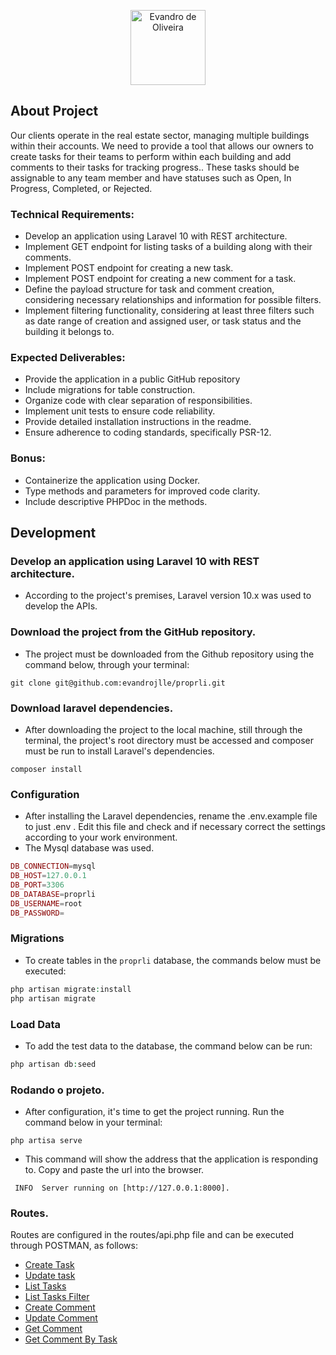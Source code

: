 <p align="center">
    <a href="https://www.linkedin.com/in/evandrojlle/" target="_blank">
        <img src="https://media.licdn.com/dms/image/v2/D4D03AQGwE1Sw5gAPXg/profile-displayphoto-shrink_200_200/profile-displayphoto-shrink_200_200/0/1718302942023?e=1746057600&v=beta&t=F0RJ1v7UzintcnID3JwPtppNZQvbVUsns_7TaufR5qQ" width="120" alt="Evandro de Oliveira">
    </a>
</p>

## About Project

Our clients operate in the real estate sector, managing multiple buildings within their accounts. We need to provide a tool that allows our owners to create tasks for their teams to perform within each building and add comments to their tasks for tracking progress.. These tasks should be assignable to any team member and have statuses such as Open, In Progress, Completed, or Rejected.

### Technical Requirements: 

- Develop an application using Laravel 10 with REST architecture.
- Implement GET endpoint for listing tasks of a building along with their comments. 
- Implement POST endpoint for creating a new task.
- Implement POST endpoint for creating a new comment for a task.
- Define the payload structure for task and comment creation, considering necessary relationships and information for possible filters.
- Implement filtering functionality, considering at least three filters such as date range of creation and assigned user, or task status and the building it belongs to.

### Expected Deliverables: 
- Provide the application in a public GitHub repository 
- Include migrations for table construction. 
- Organize code with clear separation of responsibilities. 
- Implement unit tests to ensure code reliability. 
- Provide detailed installation instructions in the readme. 
- Ensure adherence to coding standards, specifically PSR-12.

### Bonus:
- Containerize the application using Docker. 
- Type methods and parameters for improved code clarity. 
- Include descriptive PHPDoc in the methods.

## Development

### Develop an application using Laravel 10 with REST architecture.
- According to the project's premises, Laravel version 10.x was used to develop the APIs.

### Download the project from the GitHub repository.
- The project must be downloaded from the Github repository using the command below, through your terminal:
```git
git clone git@github.com:evandrojlle/proprli.git
```

### Download laravel dependencies.
- After downloading the project to the local machine, still through the terminal, the project's root directory must be accessed and composer must be run to install Laravel's dependencies.
```composer
composer install
```

### Configuration
- After installing the Laravel dependencies, rename the .env.example file to just .env . Edit this file and check and if necessary correct the settings according to your work environment.
- The Mysql database was used.

```php
DB_CONNECTION=mysql
DB_HOST=127.0.0.1
DB_PORT=3306
DB_DATABASE=proprli
DB_USERNAME=root
DB_PASSWORD=
```

### Migrations
- To create tables in the `proprli` database, the commands below must be executed:
```php
php artisan migrate:install
php artisan migrate
```

### Load Data
- To add the test data to the database, the command below can be run:
```php
php artisan db:seed
```

### Rodando o projeto.
- After configuration, it's time to get the project running. Run the command below in your terminal:
```
php artisa serve
```
- This command will show the address that the application is responding to. Copy and paste the url into the browser.

```
 INFO  Server running on [http://127.0.0.1:8000].
```

### Routes.
Routes are configured in the routes/api.php file and can be executed through POSTMAN, as follows:
- [Create Task](http://127.0.0.1:8000/api/tasks/store)
- [Update task](http://127.0.0.1:8000/api/tasks/update)
- [List Tasks](http://127.0.0.1:8000/api/tasks/list/6)
- [List Tasks Filter](http://127.0.0.1:8000/api/tasks/filters/initial=2025-02-22&&final=2025-02-28)
- [Create Comment](http://127.0.0.1:8000/api/comments/store)
- [Update Comment](http://127.0.0.1:8000/api/comments/update)
- [Get Comment](http://127.0.0.1:8000/api/comments/id/2)
- [Get Comment By Task](http://127.0.0.1:8000/api/comments/task/3)

